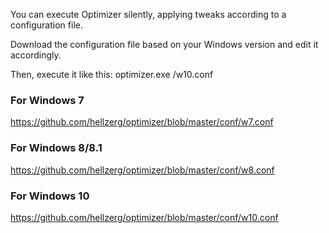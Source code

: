 You can execute Optimizer silently, applying tweaks according to a configuration file.

Download the configuration file based on your Windows version and edit it accordingly.

Then, execute it like this: optimizer.exe /w10.conf

### For Windows 7 ###
https://github.com/hellzerg/optimizer/blob/master/conf/w7.conf

### For Windows 8/8.1 ###
https://github.com/hellzerg/optimizer/blob/master/conf/w8.conf

### For Windows 10 ###
https://github.com/hellzerg/optimizer/blob/master/conf/w10.conf